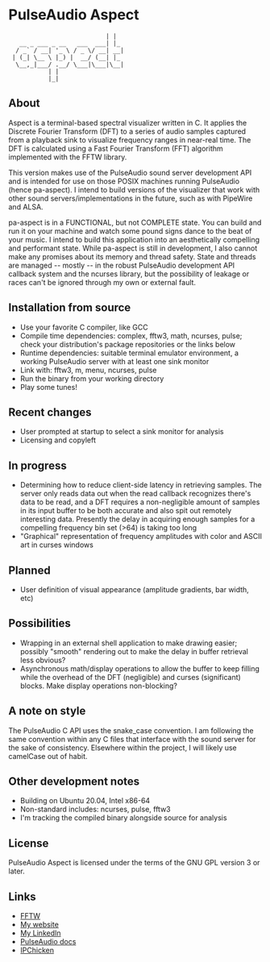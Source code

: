 # PulseAudio Aspect
```                         _   
                           | |  
   __ _ ___ _ __   ___  ___| |_ 
  / _` / __| '_ \ / _ \/ __| __|
 | (_| \__ \ |_) |  __/ (__| |_ 
  \__,_|___/ .__/ \___|\___|\__|
           | |                  
           |_|                  
```
## About
Aspect is a terminal-based spectral visualizer written in C. It applies the Discrete Fourier Transform (DFT) to a series of audio samples captured from a playback sink to visualize frequency ranges in near-real time. The DFT is calculated using a Fast Fourier Transform (FFT) algorithm implemented with the FFTW library. 

This version makes use of the PulseAudio sound server development API and is intended for use on those POSIX machines running PulseAudio (hence pa-aspect). I intend to build versions of the visualizer that work with other sound servers/implementations in the future, such as with PipeWire and ALSA.

pa-aspect is in a FUNCTIONAL, but not COMPLETE state. You can build and run it on your machine and watch some pound signs dance to the beat of your music. I intend to build this application into an aesthetically compelling and performant state. While pa-aspect is still in development, I also cannot make any promises about its memory and thread safety. State and threads are managed -- mostly -- in the robust PulseAudio development API callback system and the ncurses library, but the possibility of leakage or races can't be ignored through my own or external fault.
## Installation from source
- Use your favorite C compiler, like GCC
- Compile time dependencies: complex, fftw3, math, ncurses, pulse; check your distribution's package repositories or the links below
- Runtime dependencies: suitable terminal emulator environment, a working PulseAudio server with at least one sink monitor
- Link with: fftw3, m, menu, ncurses, pulse
- Run the binary from your working directory
- Play some tunes!
## Recent changes
- User prompted at startup to select a sink monitor for analysis
- Licensing and copyleft
## In progress
- Determining how to reduce client-side latency in retrieving samples. The server only reads data out when the read callback recognizes there's data to be read, and a DFT requires a non-negligible amount of samples in its input buffer to be both accurate and also spit out remotely interesting data. Presently the delay in acquiring enough samples for a compelling frequency bin set (>64) is taking too long
- "Graphical" representation of frequency amplitudes with color and ASCII art in curses windows
## Planned
- User definition of visual appearance (amplitude gradients, bar width, etc)
## Possibilities
- Wrapping in an external shell application to make drawing easier; possibly "smooth" rendering out to make the delay in buffer retrieval less obvious?
- Asynchronous math/display operations to allow the buffer to keep filling while the overhead of the DFT (negligible) and curses (significant) blocks. Make display operations non-blocking?
## A note on style
The PulseAudio C API uses the snake_case convention. I am following the same convention within any C files that interface with the sound server for the sake of consistency. Elsewhere within the project, I will likely use camelCase out of habit.
## Other development notes
- Building on Ubuntu 20.04, Intel x86-64
- Non-standard includes: ncurses, pulse, fftw3 
- I'm tracking the compiled binary alongside source for analysis
## License
PulseAudio Aspect is licensed under the terms of the GNU GPL version 3 or later.
## Links
- [FFTW](http://www.fftw.org/)
- [My website](https://kylemetscher.com)
- [My LinkedIn](https://linkedin.com/in/c0w80yd4n)
- [PulseAudio docs](https://freedesktop.org/software/pulseaudio/doxygen/index.html)
- [IPChicken](https://ipchicken.com)
